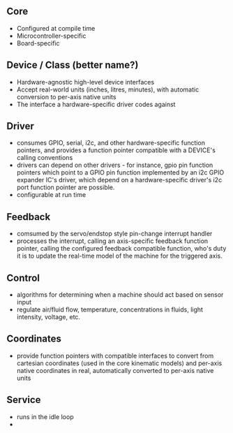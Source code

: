Core
----
- Configured at compile time
- Microcontroller-specific
- Board-specific

Device / Class (better name?)
------
- Hardware-agnostic high-level device interfaces
- Accept real-world units (inches, litres, minutes), with automatic conversion to per-axis native units
- The interface a hardware-specific driver codes against

Driver
------
- consumes GPIO, serial, i2c, and other hardware-specific function pointers, and provides a function pointer compatible with a DEVICE's calling conventions
- drivers can depend on other drivers - for instance, gpio pin function pointers which point to a GPIO pin function implemented by an i2c GPIO expander IC's driver, which depend on a hardware-specific driver's i2c port function pointer are possible.
- configurable at run time

Feedback
--------
- comsumed by the servo/endstop style pin-change interrupt handler
- processes the interrupt, calling an axis-specific feedback function pointer, calling the configured feedback compatible function, who's duty it is to update the real-time model of the machine for the triggered axis.

Control
-------
- algorithms for determining when a machine should act based on sensor input
- regulate air/fluid flow, temperature, concentrations in fluids, light intensity, voltage, etc.

Coordinates
-----------
- provide function pointers with compatible interfaces to convert from cartesian coordinates (used in the core kinematic models) and per-axis native coordinates in real, automatically converted to per-axis native units

Service
-------
- runs in the idle loop
- 
